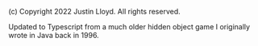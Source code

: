 (c) Copyright 2022 Justin Lloyd. All rights reserved.

Updated to Typescript from a much older hidden object game I originally wrote in Java back in 1996.
